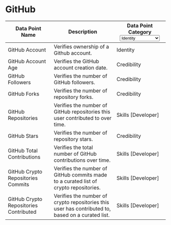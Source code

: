 # GitHub

<table><thead><tr><th>Data Point Name</th><th>Description</th><th>Data Point Category<select><option value="lomLNr0I9Uvm" label="Identity" color="blue"></option><option value="4CcsGQO5qqP1" label="Activity" color="blue"></option><option value="vupUT60FMN6n" label="Credibility" color="blue"></option><option value="N1ap3SKQ2O9w" label="Skills [Developer]" color="blue"></option><option value="DHBuT13t8Hmk" label="Skills [Creator]" color="blue"></option></select></th></tr></thead><tbody><tr><td>GitHub Account</td><td>Verifies ownership of a Github account.</td><td><span data-option="lomLNr0I9Uvm">Identity</span></td></tr><tr><td>GitHub Account Age</td><td>Verifies the GitHub account creation date.</td><td><span data-option="vupUT60FMN6n">Credibility</span></td></tr><tr><td>GitHub Followers</td><td>Verifies the number of GitHub followers.</td><td><span data-option="vupUT60FMN6n">Credibility</span></td></tr><tr><td>GitHub Forks</td><td>Verifies the number of repository forks.</td><td><span data-option="vupUT60FMN6n">Credibility</span></td></tr><tr><td>GitHub Repositories</td><td>Verifies the number of GitHub repositories this user contributed to over time.</td><td><span data-option="N1ap3SKQ2O9w">Skills [Developer]</span></td></tr><tr><td>GitHub Stars</td><td>Verifies the number of repository stars.</td><td><span data-option="vupUT60FMN6n">Credibility</span></td></tr><tr><td>GitHub Total Contributions</td><td>Verifies the total number of GitHub contributions over time.</td><td><span data-option="N1ap3SKQ2O9w">Skills [Developer]</span></td></tr><tr><td>GitHub Crypto Repositories Commits</td><td>Verifies the number of GitHub commits made to a curated list of crypto repositories.</td><td><span data-option="N1ap3SKQ2O9w">Skills [Developer]</span></td></tr><tr><td>GitHub Crypto Repositories Contributed</td><td>Verifies the number of crypto repositories this user has contributed to, based on a curated list.</td><td><span data-option="N1ap3SKQ2O9w">Skills [Developer]</span></td></tr></tbody></table>

